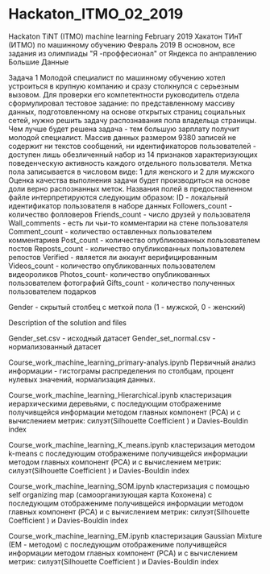 # Hackaton_ITMO_02_2019
Hackaton TiNT (ITMO) machine learning February 2019
Хакатон ТИнТ (ИТМО) по машинному обучению Февраль 2019
В основном, все задания из олимпиады "Я -проффесионал"  от Яндекса по анправлению Большие Данные


Задача 1
  Молодой специалист по машинному обучению хотел устроиться в
крупную компанию и сразу столкнулся с серьезным вызовом.
  Для проверки его компетентности руководитель отдела сформулировал
тестовое задание: по представленному массиву данных, подготовленному на
основе открытых страниц социальных сетей, нужно решить задачу
распознавания пола владельца страницы. Чем лучше будет решена задача - тем
большую зарплату получит молодой специалист. Массив данных размером
9380 записей не содержит ни текстов сообщений, ни идентификаторов
пользователей - доступен лишь обезличенный набор из 14 признаков
характеризующих поведенческую активность каждого отдельного
пользователя.
  Метка пола записывается в числовом виде: 1 для женского и 2 для мужского
  Оценка качества выполнения задачи будет производиться на основе доли
верно распознанных меток.
  Названия полей в предоставленном файле интерпретируются
следующим образом:
ID - локальный идентификатор пользователя в наборе данных
Followers_count - количество фолловеров
Friends_count - число друзей у пользователя
Wall_comments - есть ли чьи-то комментарии на стене пользователя
Comment_count - количество оставленных пользователем комментариев
Post_count - количество опубликованных пользователем постов
Reposts_count - количество опубликованных пользователем репостов
Verified - является ли аккаунт верифицированным
Videos_count - количество опубликованных пользователем
видеороликов
Photos_count- количество опубликованных пользователем фотографий
Gifts_count - количество полученных пользователем подарков

Gender - скрытый столбец с меткой пола (1 - мужской, 0 - женский)



Description of the solution and files

Gender_set.csv -  исходный датасет
Gender_set_normal.csv - нормализованный датасет

Course_work_machine_learning_primary-analys.ipynb 
Первичный анализ информации - 
гистограмы распределения по столбцам,
процент нулевых значений, нормализация данных.

Course_work_machine_learning_Hierarchical.ipynb
кластеризация иерархическими деревьями, 
с последующим отображениме получивщейся информации методом главных компонент (PCA)
и с вычислением метрик: силуэт(Silhouette Coefficient ) и Davies-Bouldin index 

Course_work_machine_learning_K_means.ipynb
кластеризация методом k-means
с последующим отображениме получивщейся информации методом главных компонент (PCA)
и с вычислением метрик: силуэт(Silhouette Coefficient ) и Davies-Bouldin index 

Course_work_machine_learning_SOM.ipynb
кластеризация с помощью self organizing map (самоорганизующая карта Кохонена)
с последующим отображениме получивщейся информации методом главных компонент (PCA)
и с вычислением метрик: силуэт(Silhouette Coefficient ) и Davies-Bouldin index 

Course_work_machine_learning_EM.ipynb
кластеризация Gaussian Mixture (EM - методом)
с последующим отображениме получивщейся информации методом главных компонент (PCA)
и с вычислением метрик: силуэт(Silhouette Coefficient ) и Davies-Bouldin index 
